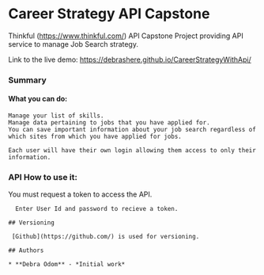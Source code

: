 # Career Strategy API Capstone

Thinkful (https://www.thinkful.com/) API Capstone Project providing API service to manage Job Search strategy.

Link to the live demo:  https://debrashere.github.io/CareerStrategyWithApi/

### Summary


  #### What you can do:
    Manage your list of skills.
    Manage data pertaining to jobs that you have applied for.
    You can save important information about your job search regardless of which sites from which you have applied for jobs.

    Each user will have their own login allowing them access to only their information.

### API How to use it:

You must request a token to access the API. 

```
  Enter User Id and password to recieve a token.

## Versioning

 [Github](https://github.com/) is used for versioning.

## Authors

* **Debra Odom** - *Initial work* 